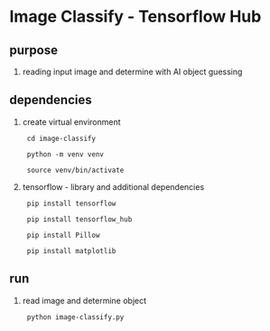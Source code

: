 
<h1>Image Classify - Tensorflow Hub</h1>

<h2> purpose </h2>

 1) reading input image and determine with AI object guessing

<h2> dependencies </h2>

 1) create virtual environment

         cd image-classify

         python -m venv venv

         source venv/bin/activate

 2) tensorflow - library and additional dependencies

         pip install tensorflow

		 pip install tensorflow_hub

		 pip install Pillow

		 pip install matplotlib

<h2> run </h2>

 1) read image and determine object

         python image-classify.py
